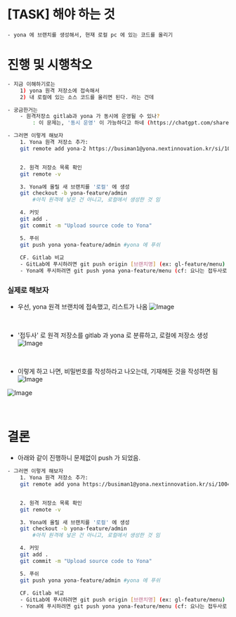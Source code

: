 

# [TASK] 해야 하는 것 
```
- yona 에 브랜치를 생성해서, 현재 로컬 pc 에 있는 코드를 올리기 
```

# 진행 및 시행착오 

```bash
- 지금 이해하기로는 
    1) yona 원격 저장소에 접속해서 
    2) 내 로컬에 있는 소스 코드를 올리면 된다. 라는 건데

- 궁금한거는 
    - 원격저장소 gitlab과 yona 가 동시에 운영될 수 있나? 
        : 이 문제는, '동시 운영' 이 가능하다고 하네 (https://chatgpt.com/share/6736d7a5-4960-8009-8203-5f68f4cd40f3)

- 그러면 이렇게 해보자 
    1. Yona 원격 저장소 추가:
    git remote add yona-2 https://busiman1@yona.nextinnovation.kr/si/1004bang-ilg-web


    2. 원격 저장소 목록 확인
    git remote -v

    3. Yona에 올릴 새 브랜치를 '로컬' 에 생성 
    git checkout -b yona-feature/admin 
        #아직 원격에 넣은 건 아니고, 로컬에서 생성한 것 임

    4. 커밋 
    git add .
    git commit -m "Upload source code to Yona"

    5. 푸쉬 
    git push yona yona-feature/admin #yona 에 푸쉬 
    
    CF. Gitlab 비교 
    - GitLab에 푸시하려면 git push origin [브랜치명] (ex: gl-feature/menu) 
    - Yona에 푸시하려면 git push yona yona-feature/menu (cf: 요나는 접두사로 yona 를 사용하는게 보통의 컨벤션 인듯)

```


### 실제로 해보자 

- 우선, yona 원격 브랜치에 접속했고, 리스트가 나옴 
![Image](https://i.imgur.com/9OfjUKu.png)

<br/>

- '접두사' 로 원격 저장소를 gitlab 과 yona 로 분류하고, 로컬에 저장소 생성 
![Image](https://i.imgur.com/h0FfjO7.png)

<br/>

- 이렇게 하고 나면, 비밀번호를 작성하라고 나오는데, 기재해둔 것을 작성하면 됨 
![Image](https://i.imgur.com/7ImI3X9.png)

![Image](https://i.imgur.com/7CAq9Mf.png)

<br />



# 결론 

- 아래와 같이 진행하니 문제없이 push 가 되었음. 
```bash
- 그러면 이렇게 해보자 
    1. Yona 원격 저장소 추가:
    git remote add yona https://busiman1@yona.nextinnovation.kr/si/1004bang-ilg-web


    2. 원격 저장소 목록 확인
    git remote -v

    3. Yona에 올릴 새 브랜치를 '로컬' 에 생성 
    git checkout -b yona-feature/admin 
        #아직 원격에 넣은 건 아니고, 로컬에서 생성한 것 임

    4. 커밋 
    git add .
    git commit -m "Upload source code to Yona"

    5. 푸쉬 
    git push yona yona-feature/admin #yona 에 푸쉬 
    
    CF. Gitlab 비교 
    - GitLab에 푸시하려면 git push origin [브랜치명] (ex: gl-feature/menu) 
    - Yona에 푸시하려면 git push yona yona-feature/menu (cf: 요나는 접두사로 yona 를 사용하는게 보통의 컨벤션 인듯)
```
